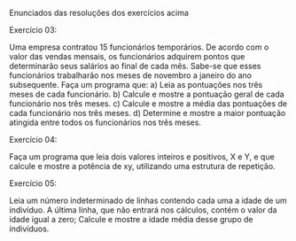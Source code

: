 Enunciados das resoluções dos exercícios acima

Exercício 03:

Uma empresa contratou 15 funcionários temporários. De acordo com o valor das vendas mensais, 
os funcionários adquirem pontos que determinarão seus salários ao final de cada mês. 
Sabe-se que esses funcionários trabalharão nos meses de novembro a janeiro do ano subsequente. 
Faça um programa que:
a) Leia as pontuações nos três meses de cada funcionário.
b) Calcule e mostre a pontuação geral de cada funcionário nos três meses.
c) Calcule e mostre a média das pontuações de cada funcionário nos três meses.
d) Determine e mostre a maior pontuação atingida entre todos os funcionários nos três meses.


Exercício 04:

Faça um programa que leia dois valores inteiros e positivos, X e Y, e que calcule e mostre a potência de xy, 
utilizando uma estrutura de repetição.


Exercício 05:

Leia um número indeterminado de linhas contendo cada uma a idade de um indivíduo. A última linha, 
que não entrará nos cálculos, contém o valor da idade igual a zero;
Calcule e mostre a idade média desse grupo de indivíduos. 
